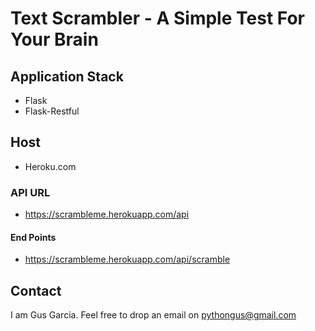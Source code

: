 # Text Scrambler - A Simple Test For Your Brain

## Application Stack

* Flask
* Flask-Restful

## Host

* Heroku.com

### API URL

* https://scrambleme.herokuapp.com/api

#### End Points

* https://scrambleme.herokuapp.com/api/scramble

## Contact

I am Gus Garcia. Feel free to drop an email on [pythongus@gmail.com][1]

[1]: mailto:pythongus@gmail.com

